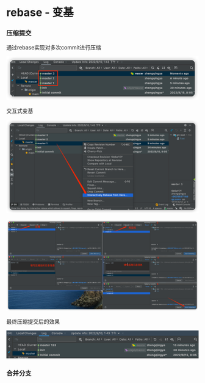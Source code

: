 # rebase - 变基

### 压缩提交

通过rebase实现对多次commit进行压缩

![git-rebase-interactively.png](images/git-rebase-interactively-01.png)

交互式变基

![git-rebase-interactively.png](images/git-rebase-interactively-02.png)

![git-rebase-interactively.png](images/git-rebase-interactively-03.png)

最终压缩提交后的效果

![git-rebase-interactively.png](images/git-rebase-interactively-04.png)

### 合并分支